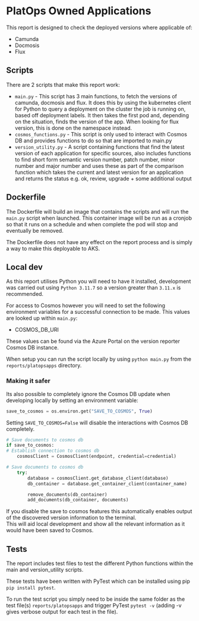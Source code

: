 # PlatOps Owned Applications

This report is designed to check the deployed versions where applicable of:
  - Camunda
  - Docmosis
  - Flux


## Scripts

There are 2 scripts that make this report work:

- `main.py` - This script has 3 main functions, to fetch the versions of camunda, docmosis and flux. It does this by using the kubernetes client for Python to query a deployment on the cluster the job is running on, based off deployment labels. It then takes the first pod and, depending on the situation, finds the version of the app. When looking for flux version, this is done on the namespace instead.
- `cosmos_functions.py` - This script is only used to interact with Cosmos DB and provides functions to do so that are imported to main.py
- `version_utility.py` - A script containing functions that find the latest version of each application for specific sources, also includes functions to find short form semantic version number, patch number, minor number and major number and uses these as part of the comparison function which takes the current and latest version for an application and returns the status e.g. ok, review, upgrade + some additional output

## Dockerfile

The Dockerfile will build an image that contains the scripts and will run the `main.py` script when launched.
This container image will be run as a cronjob so that it runs on a schedule and when complete the pod will stop and eventually be removed.

The Dockerfile does not have any effect on the report process and is simply a way to make this deployable to AKS.

## Local dev

As this report utilises Python you will need to have it installed, development was carried out using `Python 3.11.7` so a version greater than `3.11.x` is recommended.

For access to Cosmos however you will need to set the following environment variables for a successful connection to be made. This values are looked up within `main.py`:

- COSMOS_DB_URI

These values can be found via the Azure Portal on the version reporter Cosmos DB instance.

When setup you can run the script locally by using `python main.py` from the `reports/platopsapps` directory.

### Making it safer

Its also possible to completely ignore the Cosmos DB update when developing locally by setting an environment variable:

```python
save_to_cosmos = os.environ.get("SAVE_TO_COSMOS", True)
```

Setting `SAVE_TO_COSMOS=False` will disable the interactions with Cosmos DB completely.

```python
# Save documents to cosmos db
if save_to_cosmos:
# Establish connection to cosmos db
    cosmosClient = CosmosClient(endpoint, credential=credential)

# Save documents to cosmos db
    try:
        database = cosmosClient.get_database_client(database)
        db_container = database.get_container_client(container_name)

        remove_documents(db_container)
        add_documents(db_container, documents)

```

If you disable the save to cosmos features this automatically enables output of the discovered version information to the terminal.
<br>This will aid local development and show all the relevant information as it would have been saved to Cosmos.

## Tests

The report includes test files to test the different Python functions within the main and version_utility scripts.

These tests have been written with PyTest which can be installed using pip `pip install pytest`.

To run the test script you simply need to be inside the same folder as the test file(s) `reports/platopsapps` and trigger PyTest `pytest -v` (adding -v gives verbose output for each test in the file).
